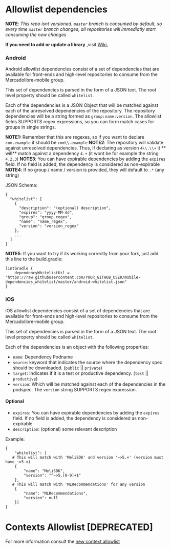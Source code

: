 # Allowlist dependencies

**NOTE**: _This repo isnt versioned. `master` branch is consumed by default, so every time `master` branch changes, all
repositories will immediatly start consuming the new changes_

**If you need to add or update a library**
,visit [Wiki.](https://sites.google.com/mercadolibre.com/mobile/arquitectura/allowlist)

### Android

Android allowlist dependencies consist of a set of dependencies that are available for front-ends and high-level
repositories to consume from the Mercadolibre-mobile group.

This set of dependencies is parsed in the form of a JSON text. The root level property should be called `whitelist`.

Each of the dependencies is a JSON Object that will be matched against each of the unresolved dependencies of the
repository. The repository dependencies will be a string formed as `group:name:version`. The allowlist fields SUPPORTS
regex expressions, so you can form match cases for groups in single strings.

**NOTE1:** Remember that this are regexes, so if you want to declare `com.example` it should be `com\\.example`
**NOTE2**: The repository will validate against unresolved dependencies. Thus, if declaring as version `4\\.\\+` it **
will** match against a dependency `4.+` (it wont be for example the string `4.2.3`)
**NOTE3**: You can have expirable dependencies by adding the `expires` field. If no field is added, the dependency is
considered as non-expirable
**NOTE4**: If no group / name / version is provided, they will default to `.*` (any string)

JSON Schema:

```
{
  "whitelist": [
    {
      "description": "(optional) description",
      "expires": "yyyy-MM-dd",
      "group": "group_regex",
      "name": "name_regex",
      "version": "version_regex"
    },
    ...
  ]
}
```

**NOTE5**: If you want to try if its working correctly from your fork, just add this line to the build.gradle:

```
lintGradle {
    dependencyWhitelistUrl = "https://raw.githubusercontent.com/YOUR_GITHUB_USER/mobile-dependencies_whitelist/master/android-whitelist.json"
}
```

### iOS

iOS allowlist dependencies consist of a set of dependencies that are available for front-ends and high-level
repositories to consume from the Mercadolibre-mobile group.

This set of dependencies is parsed in the form of a JSON text. The root level property should be called `whitelist`.

Each of the dependencies is an object with the following properties:

- `name`: Dependency Podname
- `source`: keyword that indicates the source where the dependency spec should be downloaded. (`public` || `private`)
- `target`: Indicates if it is a test or productive dependency. (`test` || `productive`)
- `version`: Which will be matched against each of the dependencies in the podspec. The `version` string SUPPORTS regex
  expression.

#### Optional

- `expires`: You can have expirable dependencies by adding the `expires` field. If no field is added, the dependency is
  considered as non-expirable
- `description`: (optional) some relevant description

Example:

```
{
	"whitelist": [
   # This will match with 'MeliSDK' and version '~>5.+' (version must have ~>5.x)
    {
		"name": "MeliSDK",
		"version": "^~>5.[0-9]+$"
	}, 
   # This will match with 'MLRecommendations' for any version
    {
		"name": "MLRecommendations",
		"version": null
	}]
}
```

# Contexts Allowlist [DEPRECATED]

For more information consult
the [new context allowlist](https://furydocs.io/mobile-apps/v1.5.2/guide/#/lang-en/metrics/02_crash-rate?id=contexts)
